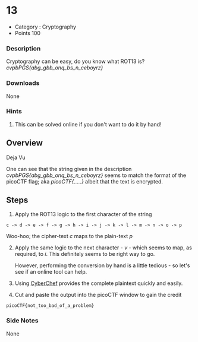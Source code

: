 # 13

- Category : Cryptography
- Points 100

### Description

Cryptography can be easy, do you know what ROT13 is?
_cvpbPGS{abg_gbb_onq_bs_n_ceboyrz}_

### Downloads

None

### Hints

1. This can be solved online if you don't want to do it by hand!

## Overview

Deja Vu

One can see that the string given in the description _cvpbPGS{abg_gbb_onq_bs_n_ceboyrz}_ seems to match the format of the picoCTF flag; aka _picoCTF{.....}_ albeit that the text is encrypted.

## Steps

1. Apply the ROT13 logic to the first character of the string

```
c -> d -> e -> f -> g -> h -> i -> j -> k -> l -> m -> n -> o -> p
```

Woo-hoo; the cipher-text _c_ maps to the plain-text _p_

2. Apply the same logic to the next character - _v_ - which seems to map, as required, to _i_. This definitely seems to be right way to go.

   However, performing the conversion by hand is a little tedious - so let's see if an online tool can help.

3. Using [CyberChef](<https://gchq.github.io/CyberChef/#recipe=ROT13(true,true,false,13)>) provides the complete plaintext quickly and easily.

4. Cut and paste the output into the picoCTF window to gain the credit

```
picoCTF{not_too_bad_of_a_problem}
```

### Side Notes

None
